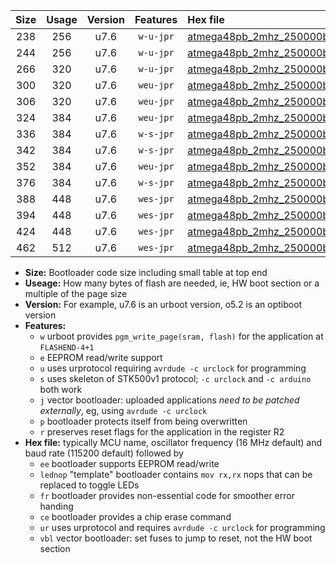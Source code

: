 |Size|Usage|Version|Features|Hex file|
|:-:|:-:|:-:|:-:|:--|
|238|256|u7.6|`w-u-jpr`|[atmega48pb_2mhz_250000bps_ur_vbl.hex](https://raw.githubusercontent.com/stefanrueger/urboot/main//atmega48pb_2mhz_250000bps_ur_vbl.hex)|
|244|256|u7.6|`w-u-jpr`|[atmega48pb_2mhz_250000bps_lednop_ur_vbl.hex](https://raw.githubusercontent.com/stefanrueger/urboot/main//atmega48pb_2mhz_250000bps_lednop_ur_vbl.hex)|
|266|320|u7.6|`w-u-jpr`|[atmega48pb_2mhz_250000bps_lednop_fr_ur_vbl.hex](https://raw.githubusercontent.com/stefanrueger/urboot/main//atmega48pb_2mhz_250000bps_lednop_fr_ur_vbl.hex)|
|300|320|u7.6|`weu-jpr`|[atmega48pb_2mhz_250000bps_ee_ur_vbl.hex](https://raw.githubusercontent.com/stefanrueger/urboot/main//atmega48pb_2mhz_250000bps_ee_ur_vbl.hex)|
|306|320|u7.6|`weu-jpr`|[atmega48pb_2mhz_250000bps_ee_lednop_ur_vbl.hex](https://raw.githubusercontent.com/stefanrueger/urboot/main//atmega48pb_2mhz_250000bps_ee_lednop_ur_vbl.hex)|
|324|384|u7.6|`weu-jpr`|[atmega48pb_2mhz_250000bps_ee_lednop_fr_ur_vbl.hex](https://raw.githubusercontent.com/stefanrueger/urboot/main//atmega48pb_2mhz_250000bps_ee_lednop_fr_ur_vbl.hex)|
|336|384|u7.6|`w-s-jpr`|[atmega48pb_2mhz_250000bps_vbl.hex](https://raw.githubusercontent.com/stefanrueger/urboot/main//atmega48pb_2mhz_250000bps_vbl.hex)|
|342|384|u7.6|`w-s-jpr`|[atmega48pb_2mhz_250000bps_lednop_vbl.hex](https://raw.githubusercontent.com/stefanrueger/urboot/main//atmega48pb_2mhz_250000bps_lednop_vbl.hex)|
|352|384|u7.6|`weu-jpr`|[atmega48pb_2mhz_250000bps_ee_lednop_fr_ce_ur_vbl.hex](https://raw.githubusercontent.com/stefanrueger/urboot/main//atmega48pb_2mhz_250000bps_ee_lednop_fr_ce_ur_vbl.hex)|
|376|384|u7.6|`w-s-jpr`|[atmega48pb_2mhz_250000bps_lednop_fr_vbl.hex](https://raw.githubusercontent.com/stefanrueger/urboot/main//atmega48pb_2mhz_250000bps_lednop_fr_vbl.hex)|
|388|448|u7.6|`wes-jpr`|[atmega48pb_2mhz_250000bps_ee_vbl.hex](https://raw.githubusercontent.com/stefanrueger/urboot/main//atmega48pb_2mhz_250000bps_ee_vbl.hex)|
|394|448|u7.6|`wes-jpr`|[atmega48pb_2mhz_250000bps_ee_lednop_vbl.hex](https://raw.githubusercontent.com/stefanrueger/urboot/main//atmega48pb_2mhz_250000bps_ee_lednop_vbl.hex)|
|424|448|u7.6|`wes-jpr`|[atmega48pb_2mhz_250000bps_ee_lednop_fr_vbl.hex](https://raw.githubusercontent.com/stefanrueger/urboot/main//atmega48pb_2mhz_250000bps_ee_lednop_fr_vbl.hex)|
|462|512|u7.6|`wes-jpr`|[atmega48pb_2mhz_250000bps_ee_lednop_fr_ce_vbl.hex](https://raw.githubusercontent.com/stefanrueger/urboot/main//atmega48pb_2mhz_250000bps_ee_lednop_fr_ce_vbl.hex)|

- **Size:** Bootloader code size including small table at top end
- **Useage:** How many bytes of flash are needed, ie, HW boot section or a multiple of the page size
- **Version:** For example, u7.6 is an urboot version, o5.2 is an optiboot version
- **Features:**
  + `w` urboot provides `pgm_write_page(sram, flash)` for the application at `FLASHEND-4+1`
  + `e` EEPROM read/write support
  + `u` uses urprotocol requiring `avrdude -c urclock` for programming
  + `s` uses skeleton of STK500v1 protocol; `-c urclock` and `-c arduino` both work
  + `j` vector bootloader: uploaded applications *need to be patched externally*, eg, using `avrdude -c urclock`
  + `p` bootloader protects itself from being overwritten
  + `r` preserves reset flags for the application in the register R2
- **Hex file:** typically MCU name, oscillator frequency (16 MHz default) and baud rate (115200 default) followed by
  + `ee` bootloader supports EEPROM read/write
  + `lednop` "template" bootloader contains `mov rx,rx` nops that can be replaced to toggle LEDs
  + `fr` bootloader provides non-essential code for smoother error handing
  + `ce` bootloader provides a chip erase command
  + `ur` uses urprotocol and requires `avrdude -c urclock` for programming
  + `vbl` vector bootloader: set fuses to jump to reset, not the HW boot section

